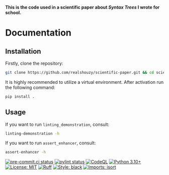 **This is the code used in a scientific paper about *Syntax Trees* I wrote for school.**

# Documentation

## Installation

Firstly, clone the repository:

```bash
git clone https://github.com/realshouzy/scientific-paper.git && cd scientific-paper
```

It is highly recommended to utilize a virtual environment. After activation run the following command:

```bash
pip install .
```

## Usage

If you want to run ``linting_demonstration``, consult:

```bash
linting-demonstration -h
```

If you want to run ``assert_enhancer``, consult:

```bash
assert-enhancer -h
```

[![pre-commit.ci status](https://results.pre-commit.ci/badge/github/realshouzy/thesis-code/main.svg)](https://results.pre-commit.ci/latest/github/realshouzy/thesis-code/main)
[![pylint status](https://github.com/realshouzy/thesis-code/actions/workflows/pylint.yaml/badge.svg)](https://github.com/realshouzy/thesis-code/actions/workflows/pylint.yaml)
[![CodeQL](https://github.com/realshouzy/thesis-code/actions/workflows/codeql.yaml/badge.svg)](https://github.com/realshouzy/thesis-code/actions/workflows/codeql.yaml)
[![Python 3.10+](https://img.shields.io/badge/python-3.10%20|%203.11-blue.svg)](https://www.python.org/downloads)
[![License: MIT](https://img.shields.io/badge/License-MIT-yellow.svg)](https://github.com/realshouzy/auto-file-sorter/blob/main/LICENSE)
[![Ruff](https://img.shields.io/endpoint?url=https://raw.githubusercontent.com/astral-sh/ruff/main/assets/badge/v2.json)](https://github.com/astral-sh/ruff)
[![Style: black](https://img.shields.io/badge/code%20style-black-000000.svg)](https://github.com/psf/black)
[![Imports: isort](https://img.shields.io/badge/%20imports-isort-%231674b1?style=flat&labelColor=ef8336)](https://pycqa.github.io/isort/)
